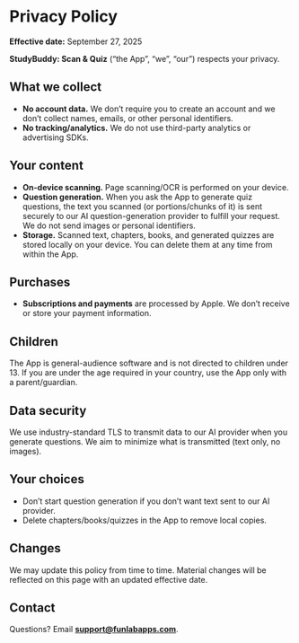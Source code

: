 # Privacy Policy
**Effective date:** September 27, 2025

**StudyBuddy: Scan & Quiz** (“the App”, “we”, “our”) respects your privacy.

## What we collect
- **No account data.** We don’t require you to create an account and we don’t collect names, emails, or other personal identifiers.
- **No tracking/analytics.** We do not use third-party analytics or advertising SDKs.

## Your content
- **On-device scanning.** Page scanning/OCR is performed on your device.
- **Question generation.** When you ask the App to generate quiz questions, the text you scanned (or portions/chunks of it) is sent securely to our AI question-generation provider to fulfill your request. We do not send images or personal identifiers.
- **Storage.** Scanned text, chapters, books, and generated quizzes are stored locally on your device. You can delete them at any time from within the App.

## Purchases
- **Subscriptions and payments** are processed by Apple. We don’t receive or store your payment information.

## Children
The App is general-audience software and is not directed to children under 13. If you are under the age required in your country, use the App only with a parent/guardian.

## Data security
We use industry-standard TLS to transmit data to our AI provider when you generate questions. We aim to minimize what is transmitted (text only, no images).

## Your choices
- Don’t start question generation if you don’t want text sent to our AI provider.
- Delete chapters/books/quizzes in the App to remove local copies.

## Changes
We may update this policy from time to time. Material changes will be reflected on this page with an updated effective date.

## Contact
Questions? Email **support@funlabapps.com**.
